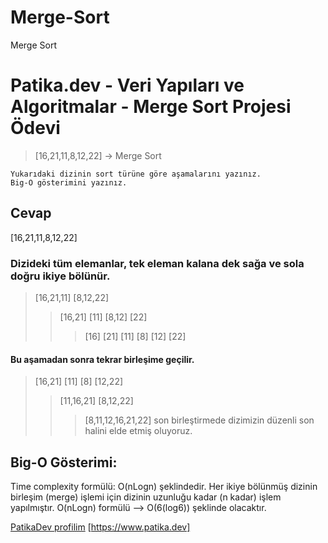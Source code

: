 # Merge-Sort
Merge Sort
# Patika.dev - Veri Yapıları ve Algoritmalar - Merge Sort Projesi Ödevi
>[16,21,11,8,12,22] -> Merge Sort

    Yukarıdaki dizinin sort türüne göre aşamalarını yazınız.
    Big-O gösterimini yazınız.

## Cevap
[16,21,11,8,12,22]

### Dizideki tüm elemanlar, tek eleman kalana dek sağa ve sola doğru ikiye bölünür.

>[16,21,11]    [8,12,22]
>>[16,21] [11]        [8,12] [22]
>>>[16] [21]   [11]        [8] [12]  [22]

#### Bu aşamadan sonra tekrar birleşime geçilir.

>[16,21] [11] [8] [12,22]
>>[11,16,21] [8,12,22]
>>>[8,11,12,16,21,22] son birleştirmede dizimizin düzenli son halini elde etmiş oluyoruz.

## Big-O Gösterimi:
Time complexity formülü: O(nLogn) şeklindedir. Her ikiye bölünmüş dizinin birleşim (merge) işlemi için dizinin uzunluğu kadar (n kadar) işlem yapılmıştır. O(nLogn) formülü --> O(6(log6)) şeklinde olacaktır.

[PatikaDev profilim](https://app.patika.dev/resatonur93)
[https://www.patika.dev]

